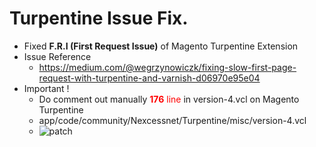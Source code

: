 # Turpentine Issue Fix.
- Fixed **F.R.I (First Request Issue)** of Magento Turpentine Extension
- Issue Reference
	- https://medium.com/@wegrzynowiczk/fixing-slow-first-page-request-with-turpentine-and-varnish-d06970e95e04
- Important !
	- Do comment out manually <span style="color:red">**176** line</span> in version-4.vcl on Magento Turpentine
	- app/code/community/Nexcessnet/Turpentine/misc/version-4.vcl
	- ![patch](https://i.ibb.co/WPYzwZ2/2022-09-07-21-31-30.png)